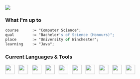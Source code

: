 <image src="./banner.png"></image>
 
### What I'm up to

```pas
course      := "Computer Science";
qual        := "Bachelor's of Science (Honours)";
place       := "University of Winchester";
learning    := "Java";
```
 
### Current Languages & Tools
<img align="left" height="30px" style="padding-right:10px;" src="https://cdn.jsdelivr.net/gh/devicons/devicon/icons/windows8/windows8-original.svg" />
<img align="left" height="30px" style="padding-right:10px;" src="https://cdn.jsdelivr.net/gh/devicons/devicon/icons/linux/linux-original.svg" />
<img align="left" height="30px" style="padding-right:10px;" src="https://cdn.jsdelivr.net/gh/devicons/devicon/icons/vscode/vscode-original.svg" />
<img align="left" height="30px" style="padding-right:10px;" src="https://cdn.jsdelivr.net/gh/devicons/devicon/icons/c/c-original.svg" />     
<img align="left" height="30px" style="padding-right:10px;" src="https://cdn.jsdelivr.net/gh/devicons/devicon/icons/python/python-original.svg" />  
<img align="left" height="30px" style="padding-right:10px;" src="https://cdn.jsdelivr.net/gh/devicons/devicon/icons/java/java-original.svg" />
<img align="left" height="30px" style="padding-right:10px;" src="https://cdn.jsdelivr.net/gh/devicons/devicon/icons/html5/html5-original.svg" />
<img align="left" height="30px" style="padding-right:10px;" src="https://cdn.jsdelivr.net/gh/devicons/devicon/icons/css3/css3-original.svg" />
<img align="left" height="30px" style="padding-right:10px;" src="https://cdn.jsdelivr.net/gh/devicons/devicon/icons/typescript/typescript-original.svg" />
<img align="left" height="30px" style="padding-right:10px;" src="https://cdn.jsdelivr.net/gh/devicons/devicon/icons/nextjs/nextjs-original.svg" />

                    
          
 
<!--
**harshjayprakash/harshjayprakash** is a ✨ _special_ ✨ repository because its `README.md` (this file) appears on your GitHub profile.

Here are some ideas to get you started:

- 🔭 I’m currently working on ...
- 🌱 I’m currently learning ...
- 👯 I’m looking to collaborate on ...
- 🤔 I’m looking for help with ...
- 💬 Ask me about ...
- 📫 How to reach me: ...
- 😄 Pronouns: ...
- ⚡ Fun fact: ...
-->
